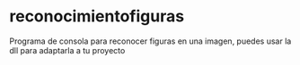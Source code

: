 # reconocimientofiguras
Programa de consola para  reconocer figuras en una imagen, puedes usar la dll para adaptarla a tu proyecto
